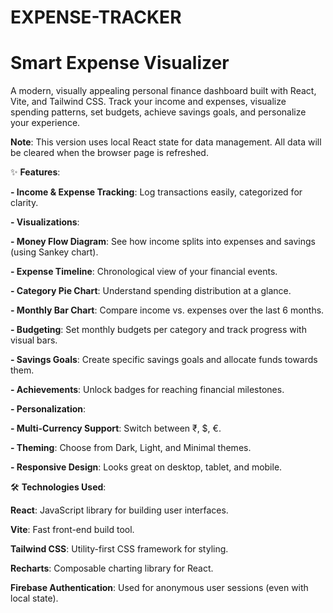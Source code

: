 # EXPENSE-TRACKER

# Smart Expense Visualizer 

A modern, visually appealing personal finance dashboard built with React, Vite, and Tailwind CSS. Track your income and expenses, visualize spending patterns, set budgets, achieve savings goals, and personalize your experience.

**Note**: This version uses local React state for data management. All data will be cleared when the browser page is refreshed.

✨ **Features**:

**- Income & Expense Tracking**: Log transactions easily, categorized for clarity.

**- Visualizations**:

  **- Money Flow Diagram**: See how income splits into expenses and savings (using Sankey chart).

  **- Expense Timeline**: Chronological view of your financial events.

  **- Category Pie Chart**: Understand spending distribution at a glance.

  **- Monthly Bar Chart**: Compare income vs. expenses over the last 6 months.

**- Budgeting**: Set monthly budgets per category and track progress with visual bars.

**- Savings Goals**: Create specific savings goals and allocate funds towards them.

**- Achievements**: Unlock badges for reaching financial milestones.

**- Personalization**:

  **- Multi-Currency Support**: Switch between ₹, $, €.

  **- Theming**: Choose from Dark, Light, and Minimal themes.

  **- Responsive Design**: Looks great on desktop, tablet, and mobile.

🛠️ **Technologies Used**:

**React**: JavaScript library for building user interfaces.

**Vite**: Fast front-end build tool.

**Tailwind CSS**: Utility-first CSS framework for styling.

**Recharts**: Composable charting library for React.

**Firebase Authentication**: Used for anonymous user sessions (even with local state).
